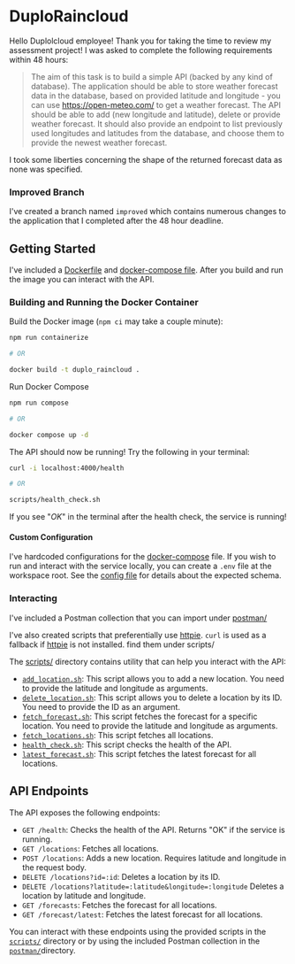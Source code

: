 # DuploRaincloud

Hello Duplolcloud employee! Thank you for taking the time to review my assessment project! I was asked to complete the following 
requirements within 48 hours:

> The aim of this task is to build a simple API (backed by any kind of database). The application should be able to
> store weather forecast data in the database, based on provided latitude and longitude - you can use
> https://open-meteo.com/ to get a weather forecast. The API should be able to add (new longitude and latitude), delete
> or provide weather forecast. It should also provide an endpoint to list previously used longitudes and latitudes from
> the database, and choose them to provide the newest weather forecast.

I took some liberties concerning the shape of the returned forecast data as none was specified.

### Improved Branch

I've created a branch named `improved` which contains numerous changes to the application that I completed after the 48 hour deadline.

## Getting Started

I've included a [Dockerfile](./Dockerfile) and [docker-compose file](./docker-compose.yml). After you build and run the
image you can interact with the API.

### Building and Running the Docker Container

Build the Docker image (`npm ci` may take a couple minute):

```sh
npm run containerize

# OR

docker build -t duplo_raincloud .
```

Run Docker Compose

```sh
npm run compose

# OR

docker compose up -d
```

The API should now be running! Try the following in your terminal:

```sh
curl -i localhost:4000/health

# OR

scripts/health_check.sh
```

If you see "_OK_" in the terminal after the health check, the service is running!

#### Custom Configuration

I've hardcoded configurations for the [docker-compose](docker-compose.yml) file. If you wish to run and interact with
the service locally, you can create a `.env` file at the workspace root. See the [config file](src/config.ts)
for details about the expected schema.

### Interacting

I've included a Postman collection that you can import under [postman/](postman/DuploRaincloud.postman_collection.json)

I've also created scripts that preferentially use [httpie](https://httpie.io/). `curl` is used as a fallback if
[httpie](https://httpie.io/) is not installed. find them under scripts/

The [scripts/](scripts/) directory contains utility that can help you interact with the API:

- [`add_location.sh`](scripts/add_location.sh): This script allows you to add a new location. You need to provide the latitude and longitude as arguments.
- [`delete_location.sh`](scripts/delete_location.sh): This script allows you to delete a location by its ID. You need to provide the ID as an argument.
- [`fetch_forecast.sh`](scripts/fetch_forecast.sh): This script fetches the forecast for a specific location. You need to provide the latitude and longitude as arguments.
- [`fetch_locations.sh`](scripts/fetch_locations.sh): This script fetches all locations.
- [`health_check.sh`](scripts/health_check.sh): This script checks the health of the API.
- [`latest_forecast.sh`](scripts/latest_forecast.sh): This script fetches the latest forecast for all locations.

## API Endpoints

The API exposes the following endpoints:

- `GET /health`: Checks the health of the API. Returns "OK" if the service is running.
- `GET /locations`: Fetches all locations.
- `POST /locations`: Adds a new location. Requires latitude and longitude in the request body.
- `DELETE /locations?id=:id`: Deletes a location by its ID.
- `DELETE /locations?latitude=:latitude&longitude=:longitude` Deletes a location by latitude and longitude.
- `GET /forecasts`: Fetches the forecast for all locations.
- `GET /forecast/latest`: Fetches the latest forecast for all locations.

You can interact with these endpoints using the provided scripts in the [`scripts/`](scripts/) directory or by using the
included Postman collection in the [`postman/`](postman/DuploRaincloud.postman_collection.json)directory.

